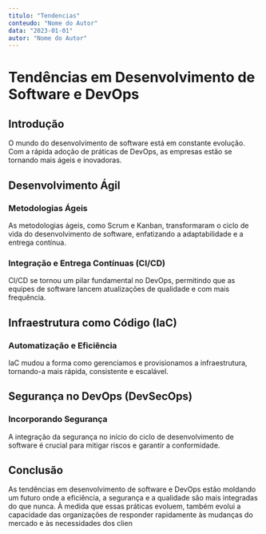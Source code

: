 ```yaml
---
titulo: "Tendencias"
conteudo: "Nome do Autor"
data: "2023-01-01"
autor: "Nome do Autor"
---
```



# Tendências em Desenvolvimento de Software e DevOps

## Introdução

O mundo do desenvolvimento de software está em constante evolução. Com a rápida adoção de práticas de DevOps, as empresas estão se tornando mais ágeis e inovadoras.

## Desenvolvimento Ágil

### Metodologias Ágeis

As metodologias ágeis, como Scrum e Kanban, transformaram o ciclo de vida do desenvolvimento de software, enfatizando a adaptabilidade e a entrega contínua.

### Integração e Entrega Contínuas (CI/CD)

CI/CD se tornou um pilar fundamental no DevOps, permitindo que as equipes de software lancem atualizações de qualidade e com mais frequência.

## Infraestrutura como Código (IaC)

### Automatização e Eficiência

IaC mudou a forma como gerenciamos e provisionamos a infraestrutura, tornando-a mais rápida, consistente e escalável.

## Segurança no DevOps (DevSecOps)

### Incorporando Segurança

A integração da segurança no início do ciclo de desenvolvimento de software é crucial para mitigar riscos e garantir a conformidade.

## Conclusão

As tendências em desenvolvimento de software e DevOps estão moldando um futuro onde a eficiência, a segurança e a qualidade são mais integradas do que nunca. À medida que essas práticas evoluem, também evolui a capacidade das organizações de responder rapidamente às mudanças do mercado e às necessidades dos clien
